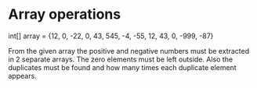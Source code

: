 # Array operations

int[] array = {12, 0, -22, 0, 43, 545, -4, -55, 12, 43, 0, -999, -87}

From the given array the positive and negative numbers must be extracted in 2 separate arrays.
The zero elements must be left outside.
Also the duplicates must be found and how many times each duplicate element appears.

